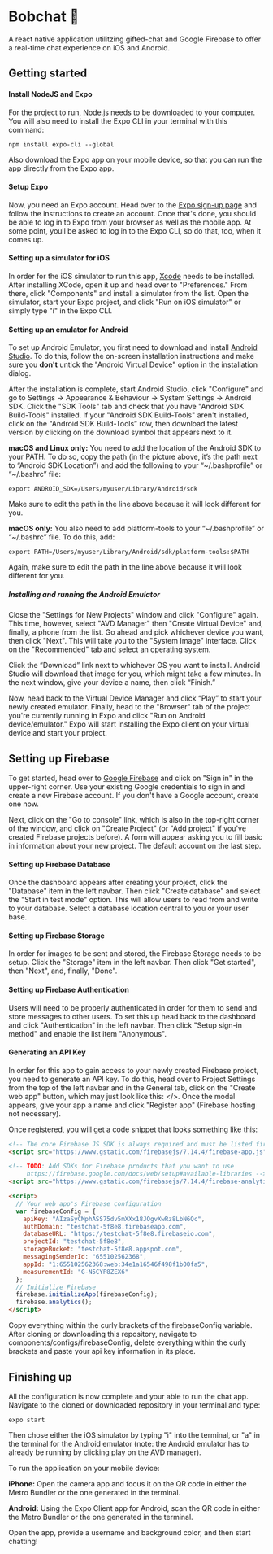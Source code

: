 # Bobchat :iphone:
A react native application utilitzing gifted-chat and Google Firebase to offer a real-time chat experience on iOS and Android.
## Getting started

#### Install NodeJS and Expo
For the project to run, [Node.js](https://nodejs.org/en/ "NodeJs") needs to be downloaded to your computer. You will also need to install the Expo CLI in your terminal with this command:

`
npm install expo-cli --global
`

Also download the Expo app on your mobile device, so that you can run the app directly from the Expo app.

#### Setup Expo
Now, you need an Expo account. Head over to the [Expo sign-up page](https://expo.io/signup) and follow the instructions to create an account. Once that's done, you should be able to log in to Expo from your browser as well as the mobile app. At some point, youll be asked to log in to the Expo CLI, so do that, too, when it comes up.

#### Setting up a simulator for iOS
In order for the iOS simulator to run this app, [Xcode](https://developer.apple.com/xcode/resources/ "Xcode") needs to be installed. After installing XCode, open it up and head over to "Preferences." From there, click "Components" and install a simulator from the list. Open the simulator, start your Expo project, and click "Run on iOS simulator" or simply type "i" in the Expo CLI.

#### Setting up an emulator for Android
To set up Android Emulator, you first need to download and install [Android Studio](https://docs.expo.io/versions/v32.0.0/workflow/android-studio-emulator/ "Android Studio"). To do this, follow the on-screen installation instructions and make sure you **don't** untick the "Android Virtual Device" option in the installation dialog.

After the installation is complete, start Android Studio, click "Configure" and go to Settings -> Appearance & Behaviour -> System Settings -> Android SDK. Click the "SDK Tools" tab and check that you have "Android SDK Build-Tools" installed. If your "Android SDK Build-Tools" aren't installed, click on the "Android SDK Build-Tools” row, then download the latest version by clicking on the download symbol that appears next to it.

**macOS and Linux only:** 
You need to add the location of the Android SDK to your PATH. To do so, copy the path (in the picture above, it’s the path next to “Android SDK Location”) and add the following to your “~/.bashprofile” or “~/.bashrc” file:

`export ANDROID_SDK=/Users/myuser/Library/Android/sdk`

Make sure to edit the path in the line above because it will look different for you.

**macOS only:**
You also need to add platform-tools to your “~/.bashprofile” or “~/.bashrc” file. To do this, add:

`export PATH=/Users/myuser/Library/Android/sdk/platform-tools:$PATH`

Again, make sure to edit the path in the line above because it will look different for you.

##### Installing and running the Android Emulator
Close the "Settings for New Projects" window and click "Configure" again. This time, however, select "AVD Manager" then "Create Virtual Device" and, finally, a phone from the list. Go ahead and pick whichever device you want, then click "Next".
This will take you to the "System Image" interface. Click on the "Recommended" tab and select an operating system.

Click the “Download” link next to whichever OS you want to install. Android Studio will download that image for you, which might take a few minutes. In the next window, give your device a name, then click “Finish.”

Now, head back to the Virtual Device Manager and click “Play” to start your newly created emulator. Finally, head to the "Browser" tab of the project you're currently running in Expo and click "Run on Android device/emulator." Expo will start installing the Expo client on your virtual device and start your project.

## Setting up Firebase
To get started, head over to [Google Firebase](https://firebase.google.com/ "Google Firebase") and click on "Sign in" in the upper-right corner. Use your existing Google credentials to sign in and create a new Firebase account. If you don't have a Google account, create one now.

Next, click on the "Go to console" link, which is also in the top-right corner of the window, and click on "Create Project" (or "Add project" if you've created Firebase projects before). A form will appear asking you to fill basic in information about your new project. The default account on the last step.

#### Setting up Firebase Database

Once the dashboard appears after creating your project, click the "Database" item in the left navbar. Then click "Create database" and select the "Start in test mode" option. This will allow users to read from and write to your database. Select a database location central to you or your user base.

#### Setting up Firebase Storage

In order for images to be sent and stored, the Firebase Storage needs to be setup. Click the "Storage" item in the left navbar. Then click "Get started", then "Next", and, finally, "Done".

#### Setting up Firebase Authentication

Users will need to be properly authenticated in order for them to send and store messages to other users. To set this up head back to the dashboard and click "Authentication" in the left navbar. Then click "Setup sign-in method" and enable the list item "Anonymous".

#### Generating an API Key

In order for this app to gain access to your newly created Firebase project, you need to generate an API key. To do this, head over to Project Settings from the top of the left navbar and in the General tab, click on the "Create web app" button, which may just look like this: </>. Once the modal appears, give your app a name and click "Register app" (Firebase hosting not necessary).

Once registered, you will get a code snippet that looks something like this:
```HTML
<!-- The core Firebase JS SDK is always required and must be listed first -->
<script src="https://www.gstatic.com/firebasejs/7.14.4/firebase-app.js"></script>

<!-- TODO: Add SDKs for Firebase products that you want to use
     https://firebase.google.com/docs/web/setup#available-libraries -->
<script src="https://www.gstatic.com/firebasejs/7.14.4/firebase-analytics.js"></script>

<script>
  // Your web app's Firebase configuration
  var firebaseConfig = {
    apiKey: "AIzaSyCMphASS75dv5mXXx18JOgvXwRz8LbN6Qc",
    authDomain: "testchat-5f8e8.firebaseapp.com",
    databaseURL: "https://testchat-5f8e8.firebaseio.com",
    projectId: "testchat-5f8e8",
    storageBucket: "testchat-5f8e8.appspot.com",
    messagingSenderId: "655102562368",
    appId: "1:655102562368:web:34e1a16546f498f1b00fa5",
    measurementId: "G-N5CYP8ZEX6"
  };
  // Initialize Firebase
  firebase.initializeApp(firebaseConfig);
  firebase.analytics();
</script>
```

Copy everything within the curly brackets of the firebaseConfig variable. After cloning or downloading this repository, navigate to components/configs/firebaseConfig, delete everything within the curly brackets and paste your api key information in its place.

## Finishing up

All the configuration is now complete and your able to run the chat app. Navigate to the cloned or downloaded repository in your terminal and type:

`expo start`

Then chose either the iOS simulator by typing "i" into the terminal, or "a" in the terminal for the Android emulator (note: the Android emulator has to already be running by clicking play on the AVD manager).

To run the application on your mobile device:

**iPhone:**
Open the camera app and focus it on the QR code in either the Metro Bundler or the one generated in the terminal.

**Android:**
Using the Expo Client app for Android, scan the QR code in either the Metro Bundler or the one generated in the terminal.

Open the app, provide a username and background color, and then start chatting!






